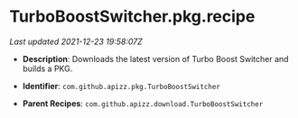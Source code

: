 # TurboBoostSwitcher.pkg.recipe

_Last updated 2021-12-23 19:58:07Z_

- **Description**: Downloads the latest version of Turbo Boost Switcher and builds a PKG.

- **Identifier**: `com.github.apizz.pkg.TurboBoostSwitcher`

- **Parent Recipes**: `com.github.apizz.download.TurboBoostSwitcher`